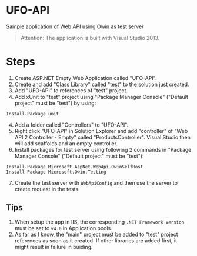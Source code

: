 # UFO-API
Sample application of Web API using Owin as test server

> Attention: The application is built with Visual Studio 2013.

# Steps

1. Create ASP.NET Empty Web Application called "UFO-API".
2. Create and add "Class Library" called "test" to the solution just created. 
3. Add "UFO-API" to references of "test" project.
4. Add xUnit to "test" project using "Package Manager Console" ("Default project" must be "test") by using:

  ```
  Install-Package unit
  ```
4. Add a folder called "Controllers" to "UFO-API".
5. Right click "UFO-API" in Solution Explorer and add "controller" of "Web API 2 Controller - Empty" called "ProductsController". Visual Studio then will add scaffolds and an empty controller.
6. Install packages for test server using following 2 commands in "Package Manager Console" ("Default project" must be "test"):

  ```
  Install-Package Microsoft.AspNet.WebApi.OwinSelfHost
  Install-Package Microsoft.Owin.Testing
  ```
7. Create the test server with `WebApiConfig` and then use the server to create request in the tests.

## Tips

1. When setup the app in IIS, the corresponding `.NET Framework Version` must be set to `v4.0` in Application pools.
2. As far as I know, the "main" project must be added to "test" project references as soon as it created. If other libraries are added first, it might result in failure in buiding.
